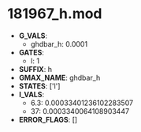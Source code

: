 # 181967_h.mod

- **G_VALS**:
  - ghdbar_h: 0.0001
- **GATES**:
  - l: 1
- **SUFFIX**: h
- **GMAX_NAME**: ghdbar_h
- **STATES**: ['l']
- **I_VALS**:
  - 6.3: 0.00033401236102283507
  - 37: 0.0003340064108903447
- **ERROR_FLAGS**: []
